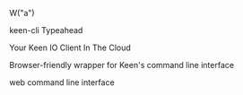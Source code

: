 W("a")

keen-cli
Typeahead


Your Keen IO Client In The Cloud

Browser-friendly wrapper for Keen's command line interface

web command line interface